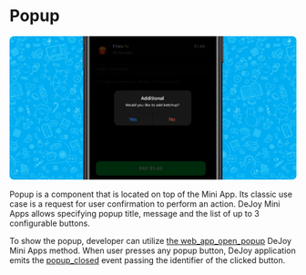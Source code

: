 # Popup

![popup](./popup.png)


Popup is a component that is located on top of the Mini App. Its classic use case is a request for user confirmation to perform an action. DeJoy Mini Apps allows specifying popup title, message and the list of up to 3 configurable buttons.

To show the popup, developer can utilize [the web_app_open_popup](../apps-communication/methods.md#web_app_open_popup) DeJoy Mini Apps method. When user presses any popup button, DeJoy application emits the [popup_closed](../apps-communication/events.md#popup_closed) event passing the identifier of the clicked button.